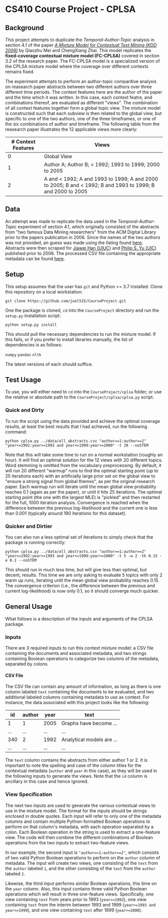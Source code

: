 # CS410 Course Project - CPLSA

## Background ##
This project attempts to duplicate the *Temporal-Author-Topic* analysis in section 4.1 of the paper [*A Mixture Model for Contextual Text Mining (KDD 2006)*](https://github.com/joel515/CourseProject/blob/main/kdd06-mix.pdf) by Qiaozhu Mei and ChengXiang Zhai.  This model replicates the **fixed-coverage contextual mixture model (FC-CPLSA)** covered in section 3.2 of the research paper.  The FC-CPLSA model is a specialized version of the CPLSA mixture model where the coverage over different contexts remains fixed.

The experiment attempts to perform an author-topic comparitive analysis on reasearch paper abstracts between two different authors over three different time periods.  The context features here are the author of the paper and the time which it was written.  In this case, each context featre, and combinations thereof, are evaluated as different "views".  The combination of all context features together form a global topic view.  The mixture model is constructed such that each subview is then related to the global view, but specific to one of the two authors, one of the three timeframes, or one of the six combinations of author and timeframe.  The following table from the reasearch paper illustrates the 12 applicable views more clearly:

| # Context Features | Views |
| --------------------- | ------------------------------------------ |
| 0 | Global View |
| 1 | Author A; Author B; < 1992; 1993 to 1999; 2000 to 2005 |
| 2 | A and < 1992; A and 1993 to 1999; A and 2000 to 2005; B and < 1992; B and 1993 to 1999; B and 2000 to 2005 |

## Data ##
An attempt was made to replicate the data used in the *Temporal-Author-Topic* experiment of section 4.1, which originally consisted of the abstracts from "two famous Data Mining researchers" from the ACM Digital Library prior to the papers publication in 2006.  Since the names of the two authors was not provided, an guess was made using the listing found [here](https://www.kdnuggets.com/2014/08/top-research-leaders-data-mining-data-science.html).  Abstracts were then scraped for [Jiawei Han (UIUC)](https://dl.acm.org/profile/81351593425/publications?AfterYear=1989&BeforeYear=2005&startPage=1&Role=author&pageSize=200) and [Philip S. Yu (UIC)](https://dl.acm.org/profile/81350576309/publications?AfterYear=1977&BeforeYear=2005&Role=author&startPage=0&pageSize=350) published prior to 2006.  The processed CSV file containing the appropriate metadata can be found [here](https://github.com/joel515/CourseProject/blob/main/data/all_abstracts.csv).

## Setup ##
This setup assumes that the user has `git` and Python >= 3.7 installed.  Clone this repository on a local workstation:

`git clone https://github.com/joel515/CourseProject.git`

One the package is cloned, `cd` into the `CourseProject` directory and run the `setup.py` installation script:

`python setup.py install`

This should pull the necessary dependencies to run the mixture model.  If this fails, or if you prefer to install libraries manually, the list of dependencies is as follows:

`numpy`
`pandas`
`nltk`

The latest versions of each should suffice.

## Test Usage ##
To use, you will either need to `cd` into the `CourseProject/cplsa` folder, or use the relative or absolute path to the `CourseProject/cplsa/cplsa.py` script.

### Quick and Dirty ###
To run the script using the data provided and achieve the optimal coverage results, at least the best results that I had achieved, run the following command:

`python cplsa.py ../data/all_abstracts.csv "author==1:author==2" "year<=1992:year>=1993 and year<=1999:year>=2000" -t 20 --noSTEM`

Note that this will take some time to run on a normal workstation (roughly an hour).  It will find an optimal solution for the 12 views with 20 different topics.  Word stemming is omitted from the vocabulary preprocessing.  By default, it will run 20 different "warmup" runs to find the optimal starting point (up to 25 iterations each) with an artificially large prior set on the global view to "ensure a strong signal from global themes", as per the original research paper.  Each warmup run will iterate until the mean global view probability reaches 0.1 (again as per the paper), or until it hits 25 iterations.  The optimal starting point (the one with the largest MLE) is "pickled" and then restarted for the full, 1000 iteration analysis.  Convergence is reached when the difference between the previous log-likelihood and the current one is less than 0.001 (typically around 190 iterations for this dataset).

### Quicker and Dirtier ###
You can also run a less optimal set of iterations to simply check that the package is running correctly:

`python cplsa.py ../data/all_abstracts.csv "author==1:author==2" "year<=1992:year>=1993 and year<=1999:year>=2000" -t 5 -w 2 -th 0.15 -e 0.1 --noSTEM`

This should run in much less time, but will give less than optimal, but decent, results.  This time we are only asking to evaluate 5 topics with only 2 warm up runs, iterating until the mean global view probability reaches 0.15.  The convergence criterion (i.e., the difference between the previous and current log-likelihood) is now only 0.1, so it should converge much quicker.

## General Usage ##
What follows is a description of the inputs and arguments of the CPLSA package.

### Inputs ###

There are 3 required inputs to run this context mixture model: a CSV file containing the documents and associated metadata, and two strings containing Boolean operations to categorize two columns of the metadata, separated by colons.

#### CSV File ####

The CSV file can contain any amount of information, as long as there is one column labeled `text` containing the documents to be evaluated, and two additional labeled columns containing metadata to use as context.  For instance, the data associated with this project looks like the following:

| id | author | year | text |
| --- | -- | -------- | -------------------- |
| 1 | 1 | 2005 | Graphs have become ... |
| ... | ... | ... | ... |
| 340 | 2 | 1992 | Analytical models are ... |
| ... | ... | ... | ... |

The `text` column contains the abstracts from either author 1 or 2.  It is important to note the spelling and case of the column titles for the contextual metadata (`author` and `year` in this case), as they will be used in the following inputs to generate the views.  Note that the `id` column is ancillary in this case and hence ignored.

### View Specification ###

The next two inputs are used to generate the various contextual views to use in the mixture model.  The format for the inputs should be strings enclosed in double quotes.  Each input will refer to only one of the metadata columns and contain multiple Python-formatted Boolean operations to perform on that column's metadata, with each operation separated by a colon.  Each Boolean operation in the string is used to extract a one-feature view.  The code will then combine the different combinations of Boolean operations from the two inputs to extract two-feature views.

In our example, the second input is `"author==1:author==2"`, which consists of two valid Python Boolean operations to perform on the `author` column of metadata.  The input will create two views, one consisting of the `text` from the `author` labeled `1`, and the other consisting of the `text` from the `author` labeled `2`.

Likewise, the third input performs similar Boolean operations, this time on the `year` column.  Also, this input contains three valid Python Boolean operations which will result in three one-feature views.  Specifically, one view containing `text` from years prior to 1993 (`year<=1992`), one view containing `text` from the interim between 1993 and 1999 (`year>=1993 and year<=1999`), and one view containing `text` after 1999 (`year>=2000`).